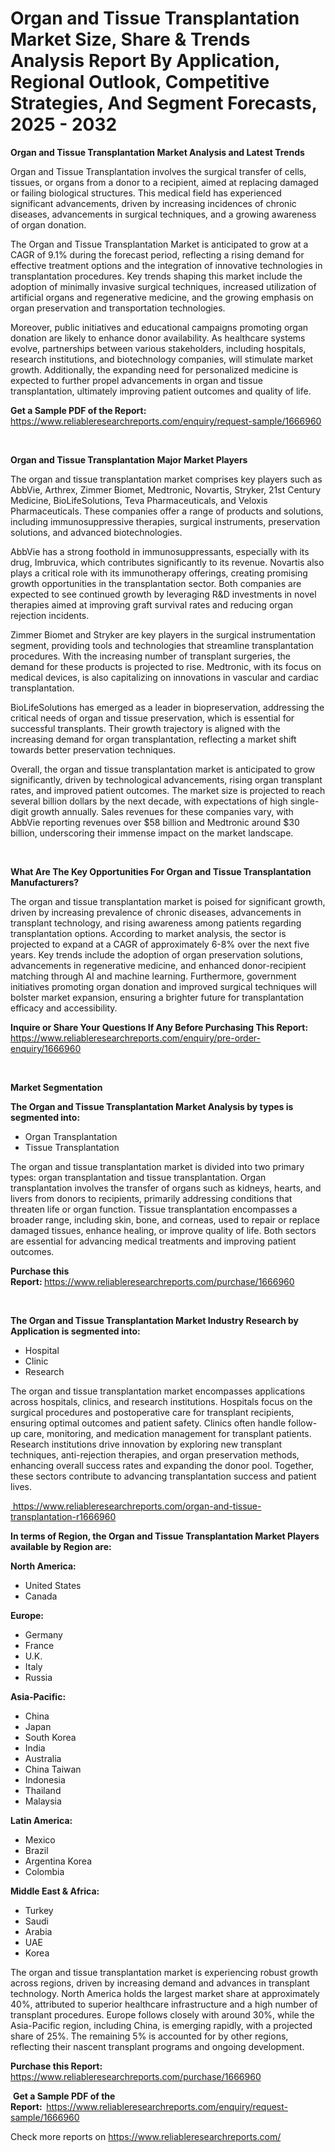 <p><h1>Organ and Tissue Transplantation Market Size, Share & Trends Analysis Report By Application, Regional Outlook, Competitive Strategies, And Segment Forecasts, 2025 - 2032</h1></p><p><strong>Organ and Tissue Transplantation Market Analysis and Latest Trends</strong></p>
<p><p>Organ and Tissue Transplantation involves the surgical transfer of cells, tissues, or organs from a donor to a recipient, aimed at replacing damaged or failing biological structures. This medical field has experienced significant advancements, driven by increasing incidences of chronic diseases, advancements in surgical techniques, and a growing awareness of organ donation.</p><p>The Organ and Tissue Transplantation Market is anticipated to grow at a CAGR of 9.1% during the forecast period, reflecting a rising demand for effective treatment options and the integration of innovative technologies in transplantation procedures. Key trends shaping this market include the adoption of minimally invasive surgical techniques, increased utilization of artificial organs and regenerative medicine, and the growing emphasis on organ preservation and transportation technologies. </p><p>Moreover, public initiatives and educational campaigns promoting organ donation are likely to enhance donor availability. As healthcare systems evolve, partnerships between various stakeholders, including hospitals, research institutions, and biotechnology companies, will stimulate market growth. Additionally, the expanding need for personalized medicine is expected to further propel advancements in organ and tissue transplantation, ultimately improving patient outcomes and quality of life.</p></p>
<p><strong>Get a Sample PDF of the Report:&nbsp;</strong> <a href="https://www.reliableresearchreports.com/enquiry/request-sample/1666960?utm_campaign=2646&utm_medium=2&utm_source=Github&utm_content=ia&utm_term=06032025&utm_id=organ-and-tissue-transplantation">https://www.reliableresearchreports.com/enquiry/request-sample/1666960</a></p>
<p>&nbsp;</p>
<p><strong>Organ and Tissue Transplantation Major Market Players</strong></p>
<p><p>The organ and tissue transplantation market comprises key players such as AbbVie, Arthrex, Zimmer Biomet, Medtronic, Novartis, Stryker, 21st Century Medicine, BioLifeSolutions, Teva Pharmaceuticals, and Veloxis Pharmaceuticals. These companies offer a range of products and solutions, including immunosuppressive therapies, surgical instruments, preservation solutions, and advanced biotechnologies.</p><p>AbbVie has a strong foothold in immunosuppressants, especially with its drug, Imbruvica, which contributes significantly to its revenue. Novartis also plays a critical role with its immunotherapy offerings, creating promising growth opportunities in the transplantation sector. Both companies are expected to see continued growth by leveraging R&D investments in novel therapies aimed at improving graft survival rates and reducing organ rejection incidents.</p><p>Zimmer Biomet and Stryker are key players in the surgical instrumentation segment, providing tools and technologies that streamline transplantation procedures. With the increasing number of transplant surgeries, the demand for these products is projected to rise. Medtronic, with its focus on medical devices, is also capitalizing on innovations in vascular and cardiac transplantation.</p><p>BioLifeSolutions has emerged as a leader in biopreservation, addressing the critical needs of organ and tissue preservation, which is essential for successful transplants. Their growth trajectory is aligned with the increasing demand for organ transplantation, reflecting a market shift towards better preservation techniques.</p><p>Overall, the organ and tissue transplantation market is anticipated to grow significantly, driven by technological advancements, rising organ transplant rates, and improved patient outcomes. The market size is projected to reach several billion dollars by the next decade, with expectations of high single-digit growth annually. Sales revenues for these companies vary, with AbbVie reporting revenues over $58 billion and Medtronic around $30 billion, underscoring their immense impact on the market landscape.</p></p>
<p>&nbsp;</p>
<p><strong>What Are The Key Opportunities For Organ and Tissue Transplantation Manufacturers?</strong></p>
<p><p>The organ and tissue transplantation market is poised for significant growth, driven by increasing prevalence of chronic diseases, advancements in transplant technology, and rising awareness among patients regarding transplantation options. According to market analysis, the sector is projected to expand at a CAGR of approximately 6-8% over the next five years. Key trends include the adoption of organ preservation solutions, advancements in regenerative medicine, and enhanced donor-recipient matching through AI and machine learning. Furthermore, government initiatives promoting organ donation and improved surgical techniques will bolster market expansion, ensuring a brighter future for transplantation efficacy and accessibility.</p></p>
<p><strong>Inquire or Share Your Questions If Any Before Purchasing This Report:</strong> <a href="https://www.reliableresearchreports.com/enquiry/pre-order-enquiry/1666960?utm_campaign=2646&utm_medium=2&utm_source=Github&utm_content=ia&utm_term=06032025&utm_id=organ-and-tissue-transplantation">https://www.reliableresearchreports.com/enquiry/pre-order-enquiry/1666960</a></p>
<p>&nbsp;</p>
<p><strong>Market Segmentation</strong></p>
<p><strong>The Organ and Tissue Transplantation Market Analysis by types is segmented into:</strong></p>
<p><ul><li>Organ Transplantation</li><li>Tissue Transplantation</li></ul></p>
<p><p>The organ and tissue transplantation market is divided into two primary types: organ transplantation and tissue transplantation. Organ transplantation involves the transfer of organs such as kidneys, hearts, and livers from donors to recipients, primarily addressing conditions that threaten life or organ function. Tissue transplantation encompasses a broader range, including skin, bone, and corneas, used to repair or replace damaged tissues, enhance healing, or improve quality of life. Both sectors are essential for advancing medical treatments and improving patient outcomes.</p></p>
<p><strong>Purchase this Report:&nbsp;</strong><a href="https://www.reliableresearchreports.com/purchase/1666960?utm_campaign=2646&utm_medium=2&utm_source=Github&utm_content=ia&utm_term=06032025&utm_id=organ-and-tissue-transplantation">https://www.reliableresearchreports.com/purchase/1666960</a></p>
<p>&nbsp;</p>
<p><strong>The Organ and Tissue Transplantation Market Industry Research by Application is segmented into:</strong></p>
<p><ul><li>Hospital</li><li>Clinic</li><li>Research</li></ul></p>
<p><p>The organ and tissue transplantation market encompasses applications across hospitals, clinics, and research institutions. Hospitals focus on the surgical procedures and postoperative care for transplant recipients, ensuring optimal outcomes and patient safety. Clinics often handle follow-up care, monitoring, and medication management for transplant patients. Research institutions drive innovation by exploring new transplant techniques, anti-rejection therapies, and organ preservation methods, enhancing overall success rates and expanding the donor pool. Together, these sectors contribute to advancing transplantation success and patient lives.</p></p>
<p><a href="https://www.reliableresearchreports.com/organ-and-tissue-transplantation-r1666960?utm_campaign=2646&utm_medium=2&utm_source=Github&utm_content=ia&utm_term=06032025&utm_id=organ-and-tissue-transplantation">&nbsp;https://www.reliableresearchreports.com/organ-and-tissue-transplantation-r1666960</a></p>
<p><strong>In terms of Region, the Organ and Tissue Transplantation Market Players available by Region are:</strong></p>
<p>
    <p> <strong> North America: </strong>
        <ul>
            <li>United States</li>
            <li>Canada</li>
        </ul>
        </p> 
    <p> <strong> Europe: </strong>
        <ul>
            <li>Germany</li>
            <li>France</li>
            <li>U.K.</li>
            <li>Italy</li>
            <li>Russia</li>
        </ul>
        </p> 
    <p> <strong> Asia-Pacific: </strong>
        <ul>
            <li>China</li>
            <li>Japan</li>
            <li>South Korea</li>
            <li>India</li>
            <li>Australia</li>
            <li>China Taiwan</li>
            <li>Indonesia</li>
            <li>Thailand</li>
            <li>Malaysia</li>
        </ul>
        </p> 
    <p> <strong> Latin America: </strong>
        <ul>
            <li>Mexico</li>
            <li>Brazil</li>
            <li>Argentina Korea</li>
            <li>Colombia</li>
        </ul>
        </p> 
    <p> <strong> Middle East & Africa: </strong>
        <ul>
            <li>Turkey</li>
            <li>Saudi</li>
            <li>Arabia</li>
            <li>UAE</li>
            <li>Korea</li>
        </ul>
    </p>
    </p>
<p><p>The organ and tissue transplantation market is experiencing robust growth across regions, driven by increasing demand and advances in transplant technology. North America holds the largest market share at approximately 40%, attributed to superior healthcare infrastructure and a high number of transplant procedures. Europe follows closely with around 30%, while the Asia-Pacific region, including China, is emerging rapidly, with a projected share of 25%. The remaining 5% is accounted for by other regions, reflecting their nascent transplant programs and ongoing development.</p></p>
<p><strong>Purchase this Report: </strong><a href="https://www.reliableresearchreports.com/purchase/1666960?utm_campaign=2646&utm_medium=2&utm_source=Github&utm_content=ia&utm_term=06032025&utm_id=organ-and-tissue-transplantation">https://www.reliableresearchreports.com/purchase/1666960</a></p>
<p>&nbsp;<strong>Get a Sample PDF of the Report:&nbsp;&nbsp;</strong><a href="https://www.reliableresearchreports.com/enquiry/request-sample/1666960?utm_campaign=2646&utm_medium=2&utm_source=Github&utm_content=ia&utm_term=06032025&utm_id=organ-and-tissue-transplantation">https://www.reliableresearchreports.com/enquiry/request-sample/1666960</a></p>
<p><strong></strong></p>
<p>Check more reports on <a href="https://www.reliableresearchreports.com/?utm_campaign=2646&utm_medium=2&utm_source=Github&utm_content=ia&utm_term=06032025&utm_id=organ-and-tissue-transplantation">https://www.reliableresearchreports.com/</a></p>